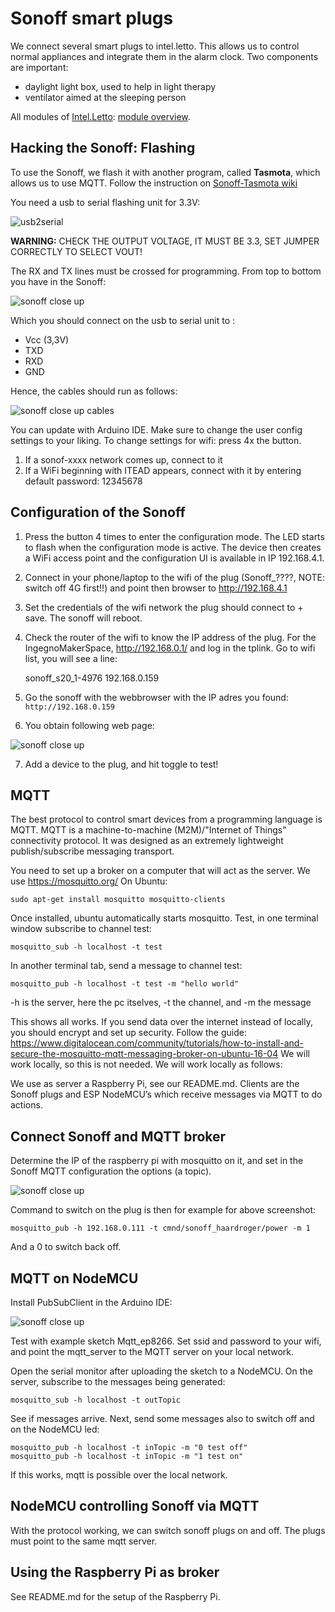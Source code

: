 # Sonoff smart plugs

We connect several smart plugs to intel.letto. This allows us to control normal appliances and integrate them in the alarm clock. 
Two components are important:

* daylight light box, used to help in light therapy
* ventilator aimed at the sleeping person

All modules of [Intel.Letto](https://github.com/TeamScheire/intel.letto): [module overview](https://github.com/TeamScheire/intel.letto#intelletto-modules).

## Hacking the Sonoff: Flashing
To use the Sonoff, we flash it with another program, called **Tasmota**, which allows us 
to use MQTT. 
Follow the instruction on [Sonoff-Tasmota wiki](https://github.com/arendst/Sonoff-Tasmota/wiki/Sonoff-S20-Smart-Socket)

You need a usb to serial flashing unit for 3.3V:   

![usb2serial](sonoff01.png)

**WARNING:** CHECK THE OUTPUT VOLTAGE, IT MUST BE 3.3, SET JUMPER CORRECTLY TO SELECT VOUT!

The RX and TX lines must be crossed for programming. From top to bottom you have in 
the Sonoff:

![sonoff close up](sonoff02.png)

Which you should connect on the usb to serial unit to :

* Vcc (3,3V)
* TXD
* RXD
* GND


Hence, the cables should run as follows:


![sonoff close up cables](sonoff03.png)
  
You can update with Arduino IDE. Make sure to change the user config settings to your 
liking. 
To change settings for wifi: press 4x the button. 

1. If a sonof-xxxx network comes up, connect to it
2. If a WiFi beginning with ITEAD appears, connect with it by entering default password: 12345678

## Configuration of the Sonoff

1. Press the button 4 times to enter the configuration mode. The LED starts to flash when the configuration mode is active. The device then creates a WiFi access point and the configuration UI is available in IP 192.168.4.1. 
2. Connect in your phone/laptop to the wifi of the plug (Sonoff_????, NOTE: switch off 4G first!!) and point then browser to http://192.168.4.1 
3. Set the credentials of the wifi network the plug should connect to + save. The sonoff will reboot.
4. Check the router of the wifi to know the IP address of the plug. For the IngegnoMakerSpace, http://192.168.0.1/ and log in the tplink. Go to wifi list, you will see a line:

    sonoff_s20_1-4976  192.168.0.159

5. Go the sonoff with the webbrowser with the IP adres you found: `http://192.168.0.159` 
6. You obtain following web page:
  
![sonoff close up](sonoff04.png)

7. Add a device to the plug, and hit toggle to test!

## MQTT 
The best  protocol to control smart devices from a programming language is MQTT. MQTT is a machine-to-machine (M2M)/"Internet of Things" connectivity protocol. It was designed as an extremely lightweight publish/subscribe messaging transport. 

You need to set up a broker on a computer that will act as the server. We use https://mosquitto.org/ 
On Ubuntu:

    sudo apt-get install mosquitto mosquitto-clients

Once installed, ubuntu automatically starts mosquitto. Test, in one terminal window subscribe to channel test:

    mosquitto_sub -h localhost -t test

In another terminal tab, send a message to channel test:

    mosquitto_pub -h localhost -t test -m "hello world"

-h is the server, here the pc itselves, -t the channel, and -m the message

This shows all works. If you send data over the internet instead of locally, you should encrypt and set up security. Follow the guide: https://www.digitalocean.com/community/tutorials/how-to-install-and-secure-the-mosquitto-mqtt-messaging-broker-on-ubuntu-16-04 
We will work locally, so this is not needed. We will work locally as follows:

We use as server a Raspberry Pi, see our README.md. Clients are the Sonoff plugs and ESP NodeMCU’s which receive 
messages via MQTT to do actions.


## Connect Sonoff and MQTT broker

Determine the IP of the raspberry pi with mosquitto on it, and set in the Sonoff MQTT configuration the options 
(a topic).
  

![sonoff close up](sonoff05.png)

Command to switch on the plug is then for example for above screenshot:

    mosquitto_pub -h 192.168.0.111 -t cmnd/sonoff_haardroger/power -m 1

And a 0 to switch back off.

## MQTT on NodeMCU
Install PubSubClient in the Arduino IDE:

![sonoff close up](sonoff06.png)

Test with example sketch Mqtt_ep8266. Set ssid and password to your wifi, and point the mqtt_server to the MQTT 
server on your local network. 

Open the serial monitor after uploading the sketch to a NodeMCU.
On the server, subscribe to the messages being generated:

    mosquitto_sub -h localhost -t outTopic

See if messages arrive. Next, send some messages also to switch off and on the NodeMCU led:

    mosquitto_pub -h localhost -t inTopic -m "0 test off"
    mosquitto_pub -h localhost -t inTopic -m "1 test on"

If this works, mqtt is possible over the local network.

## NodeMCU controlling Sonoff via MQTT
With the protocol working, we can switch sonoff plugs on and off. The plugs must point to the same mqtt server.

## Using the Raspberry Pi as broker
See README.md for the setup of the Raspberry Pi.

